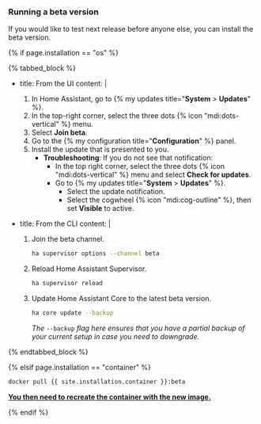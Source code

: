 ### Running a beta version

If you would like to test next release before anyone else, you can install the beta version.

{% if page.installation == "os" %}

{% tabbed_block %}

- title: From the UI
  content: |

    1. In Home Assistant, go to {% my updates title="**System** > **Updates**" %}.
    2. In the top-right corner, select the three dots {% icon "mdi:dots-vertical" %} menu.
    3. Select **Join beta**.
    4. Go to the {% my configuration title="**Configuration**" %} panel.
    5. Install the update that is presented to you.
       - **Troubleshooting**: If you do not see that notification:
         - In the top right corner, select the three dots {% icon "mdi:dots-vertical" %} menu and select **Check for updates**.
         - Go to {% my updates title="**System** > **Updates**" %}.
           - Select the update notification.
           - Select the cogwheel {% icon "mdi:cog-outline" %}, then set **Visible** to active.

- title: From the CLI
  content: |

    1. Join the beta channel.

        ```bash
        ha supervisor options --channel beta
        ```

    2. Reload Home Assistant Supervisor.

        ```bash
        ha supervisor reload
        ```

    3. Update Home Assistant Core to the latest beta version.

        ```bash
        ha core update --backup
        ```

        _The_ `--backup` _flag here ensures that you have a partial backup of your current setup in case you need to downgrade._

{% endtabbed_block %}

{% elsif page.installation == "container" %}

```bash
docker pull {{ site.installation.container }}:beta
```

**[You then need to recreate the container with the new image.](/installation/linux#install-home-assistant-container)**


{% endif %}
